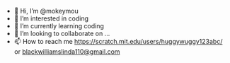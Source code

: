 - 👋 Hi, I’m @mokeymou
- 👀 I’m interested in coding
- 🌱 I’m currently learning coding
- 💞️ I’m looking to collaborate on ...
- 📫 How to reach me https://scratch.mit.edu/users/huggywuggy123abc/ or blackwilliamslinda110@gmail.com

<!---
mokeymou/mokeymou is a ✨ special ✨ repository because its `README.md` (this file) appears on your GitHub profile.
You can click the Preview link to take a look at your changes.
--->
